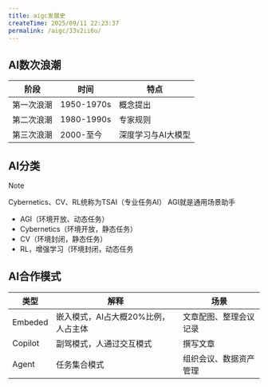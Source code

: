 ```yaml
---
title: aigc发展史
createTime: 2025/09/11 22:23:37
permalink: /aigc/33v2ii6u/
---
```

## AI数次浪潮

| 阶段       | 时间       | 特点               |
| ---------- | ---------- | ------------------ |
| 第一次浪潮 | 1950-1970s | 概念提出           |
| 第二次浪潮 | 1980-1990s | 专家规则           |
| 第三次浪潮 | 2000-至今  | 深度学习与AI大模型 |

## AI分类

> [!note]
>
> Cybernetics、CV、RL统称为TSAI（专业任务AI）
> AGI就是通用场景助手

- AGI（环境开放、动态任务）
- Cybernetics（环境开放，静态任务）
- CV（环境封闭，静态任务）
- RL，增强学习（环境封闭，动态任务

## AI合作模式

| 类型    | 解释                                | 场景                   |
| ------- | ----------------------------------- | ---------------------- |
| Embeded | 嵌入模式，AI占大概20%比例，人占主体 | 文章配图、整理会议记录 |
| Copilot | 副驾模式，人通过交互模式            | 撰写文章               |
| Agent   | 任务集合模式                        | 组织会议、数据资产管理 |

